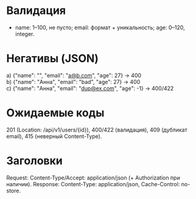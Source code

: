 # Валидация
- name: 1–100, не пусто; email: формат + уникальность; age: 0–120, integer.
# Негативы (JSON)
a) {"name": "", "email": "a@b.com", "age": 27} → 400  
b) {"name": "Анна", "email": "bad", "age": 27} → 400  
c) {"name": "Анна", "email": "dup@ex.com", "age": -1} → 400/422  
# Ожидаемые коды
201 (Location: /api/v1/users/{id}), 400/422 (валидация), 409 (дубликат email), 415 (неверный Content-Type).
# Заголовки
Request: Content-Type/Accept: application/json (+ Authorization при наличии).
Response: Content-Type: application/json, Cache-Control: no-store.
